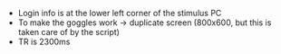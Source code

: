  * Login info is at the lower left corner of the stimulus PC
 * To make the goggles work -> duplicate screen (800x600, but this is taken care of by the script)
 * TR is 2300ms
